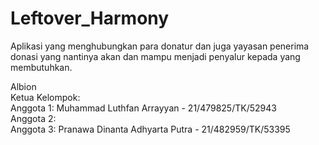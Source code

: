 # Leftover_Harmony
Aplikasi yang menghubungkan para donatur dan juga yayasan penerima donasi yang nantinya akan dan mampu menjadi penyalur kepada yang membutuhkan.

Albion \
Ketua Kelompok: \
Anggota 1: Muhammad Luthfan Arrayyan - 21/479825/TK/52943\
Anggota 2: \
Anggota 3: Pranawa Dinanta Adhyarta Putra - 21/482959/TK/53395
